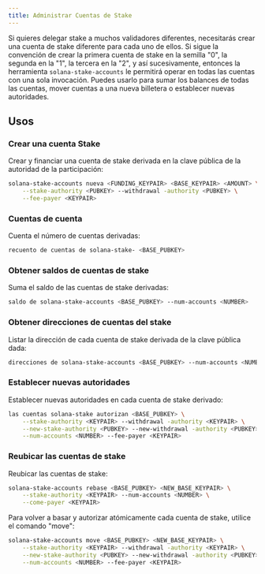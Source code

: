 ```yaml
---
title: Administrar Cuentas de Stake
---
```


Si quieres delegar stake a muchos validadores diferentes, necesitarás crear una cuenta de stake diferente para cada uno de ellos. Si sigue la convención de crear la primera cuenta de stake en la semilla "0", la segunda en la "1", la tercera en la "2", y así sucesivamente, entonces la herramienta `solana-stake-accounts` le permitirá operar en todas las cuentas con una sola invocación. Puedes usarlo para sumar los balances de todas las cuentas, mover cuentas a una nueva billetera o establecer nuevas autoridades.

## Usos

### Crear una cuenta Stake

Crear y financiar una cuenta de stake derivada en la clave pública de la autoridad de la participación:

```bash
solana-stake-accounts nueva <FUNDING_KEYPAIR> <BASE_KEYPAIR> <AMOUNT> \
    --stake-authority <PUBKEY> --withdrawal -authority <PUBKEY> \
    --fee-payer <KEYPAIR>
```

### Cuentas de cuenta

Cuenta el número de cuentas derivadas:

```bash
recuento de cuentas de solana-stake- <BASE_PUBKEY>
```

### Obtener saldos de cuentas de stake

Suma el saldo de las cuentas de stake derivadas:

```bash
saldo de solana-stake-accounts <BASE_PUBKEY> --num-accounts <NUMBER>
```

### Obtener direcciones de cuentas del stake

Listar la dirección de cada cuenta de stake derivada de la clave pública dada:

```bash
direcciones de solana-stake-accounts <BASE_PUBKEY> --num-accounts <NUMBER>
```

### Establecer nuevas autoridades

Establecer nuevas autoridades en cada cuenta de stake derivado:

```bash
las cuentas solana-stake autorizan <BASE_PUBKEY> \
    --stake-authority <KEYPAIR> --withdrawal -authority <KEYPAIR> \
    --new-stake-authority <PUBKEY> --new-withdrawal -authority <PUBKEY> \
    --num-accounts <NUMBER> --fee-payer <KEYPAIR>
```

### Reubicar las cuentas de stake

Reubicar las cuentas de stake:

```bash
solana-stake-accounts rebase <BASE_PUBKEY> <NEW_BASE_KEYPAIR> \
    --stake-authority <KEYPAIR> --num-accounts <NUMBER> \
    --come-payer <KEYPAIR>
```

Para volver a basar y autorizar atómicamente cada cuenta de stake, utilice el comando "move":

```bash
solana-stake-accounts move <BASE_PUBKEY> <NEW_BASE_KEYPAIR> \
    --stake-authority <KEYPAIR> --withdrawal -authority <KEYPAIR> \
    --new-stake-authority <PUBKEY> --new-withdrawal -authority <PUBKEY> \
    --num-accounts <NUMBER> --fee-payer <KEYPAIR>
```

